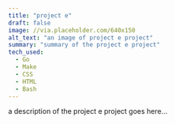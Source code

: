 ```yaml
---
title: "project e"
draft: false
image: //via.placeholder.com/640x150
alt_text: "an image of project e project"
summary: "summary of the project e project"
tech_used:
  - Go
  - Make
  - CSS
  - HTML
  - Bash
---
```


a description of the project e project goes here...
